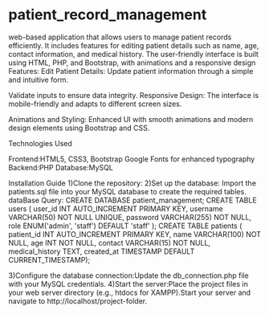 # patient_record_management
 web-based application that allows users to manage patient records efficiently. It includes features for editing patient details such as name, age, contact information, and medical history. The user-friendly interface is built using HTML, PHP, and Bootstrap, with animations and a responsive design
Features:
Edit Patient Details:
Update patient information through a simple and intuitive form.

Validate inputs to ensure data integrity.
Responsive Design:
The interface is mobile-friendly and adapts to different screen sizes.

Animations and Styling:
Enhanced UI with smooth animations and modern design elements using Bootstrap and CSS.

Technologies Used

Frontend:HTML5, CSS3, Bootstrap
Google Fonts for enhanced typography
Backend:PHP
Database:MySQL

Installation Guide
1)Clone the repository:
2)Set up the database:
  Import the patients.sql file into your MySQL database to create the required tables.
  dataBase Query:
     CREATE DATABASE patient_management;
     CREATE TABLE users (
      user_id INT AUTO_INCREMENT PRIMARY KEY,
      username VARCHAR(50) NOT NULL UNIQUE,
      password VARCHAR(255) NOT NULL,
      role ENUM('admin', 'staff') DEFAULT 'staff' );
     CREATE TABLE patients (
      patient_id INT AUTO_INCREMENT PRIMARY KEY,
      name VARCHAR(100) NOT NULL,
      age INT NOT NULL,
      contact VARCHAR(15) NOT NULL,
      medical_history TEXT,
      created_at TIMESTAMP DEFAULT CURRENT_TIMESTAMP); 

3)Configure the database connection:Update the db_connection.php file with your MySQL credentials.
4)Start the server:Place the project files in your web server directory (e.g., htdocs for XAMPP).Start your server and navigate to http://localhost/project-folder.



